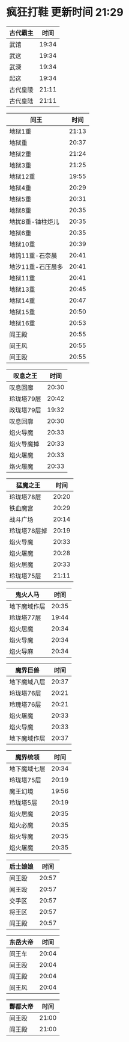 # 疯狂打鞋 更新时间 21:29

| 古代霸主   | 时间    |
|--------|-------|
| 武馆 | 19:34 |
| 武这 | 19:34 |
| 武深 | 19:34 |
| 起这 | 19:34 |
| 古代皇陵 | 21:11 |
| 古代皇陆 | 21:11 |

| 间王   | 时间    |
|--------|-------|
| 地狱1重 | 21:13 |
| 地狱重 | 20:37 |
| 地狱2重 | 21:24 |
| 地狱3重 | 21:25 |
| 地狱12重 | 19:55 |
| 地狱4重 | 20:29 |
| 地狱5重 | 20:31 |
| 地狱8重 | 20:35 |
| 地扰8重-铀柱炬儿 | 20:35 |
| 地狱6重 | 20:35 |
| 地狱10重 | 20:39 |
| 地钨11重-石奈晨 | 20:41 |
| 地汐11重-石压晨多 | 20:41 |
| 地狱11重 | 20:41 |
| 地狱13重 | 20:45 |
| 地狱14重 | 20:47 |
| 地狱15重 | 20:50 |
| 地狱16重 | 20:53 |
| 阎王殿 | 20:55 |
| 间王风 | 20:55 |
| 间王殴 | 20:55 |

| 叹息之王   | 时间    |
|--------|-------|
| 叹息回廊 | 20:30 |
| 玲珑塔79层 | 20:42 |
| 政珑塔79层 | 19:32 |
| 叹息回廓 | 20:30 |
| 焰火导魔 | 20:33 |
| 焰火导魔掉 | 20:33 |
| 焰火屠魔 | 20:33 |
| 烙火履魔 | 20:33 |

| 猛魔之王   | 时间    |
|--------|-------|
| 玲珑塔78层 | 20:20 |
| 铁血魔宫 | 20:29 |
| 战斗广场 | 20:14 |
| 玲珑塔78层掉 | 20:19 |
| 焰火导魔 | 20:33 |
| 焰火屠魔 | 20:28 |
| 焰火居魔 | 20:33 |
| 玲珑塔75层 | 21:11 |

| 鬼火人马   | 时间    |
|--------|-------|
| 地下魔域作层 | 20:35 |
| 玲珑塔77层 | 19:44 |
| 焰火居魔 | 20:34 |
| 焰火导魔 | 20:34 |
| 焰火导麻 | 20:34 |

| 魔界巨兽   | 时间    |
|--------|-------|
| 地下魔域八层 | 20:37 |
| 玲珑塔76层 | 20:21 |
| 玲瑰塔76层 | 20:21 |
| 焰火屠魔 | 20:33 |
| 焰火导魔 | 20:33 |
| 地下魔域作层 | 20:37 |

| 魔界统领   | 时间    |
|--------|-------|
| 地下魔域七层 | 20:34 |
| 玲珑塔75层 | 20:19 |
| 魔王幻境 | 19:56 |
| 玲珑塔5层 | 20:19 |
| 焰火居魔 | 20:35 |
| 焰火必魔 | 20:35 |
| 焰火导魔 | 20:35 |
| 焰火屠魔 | 20:35 |

| 后土娘娘   | 时间    |
|--------|-------|
| 间王殴 | 20:57 |
| 闻王殴 | 20:57 |
| 交手区 | 20:57 |
| 将王区 | 20:57 |
| 阎王殿 | 20:57 |

| 东岳大帝   | 时间    |
|--------|-------|
| 间王车 | 20:04 |
| 间王殴 | 20:04 |
| 阎王殿 | 20:04 |
| 间王风 | 20:04 |

| 酆都大帝   | 时间    |
|--------|-------|
| 间王殴 | 21:00 |
| 阎王殿 | 21:00 |